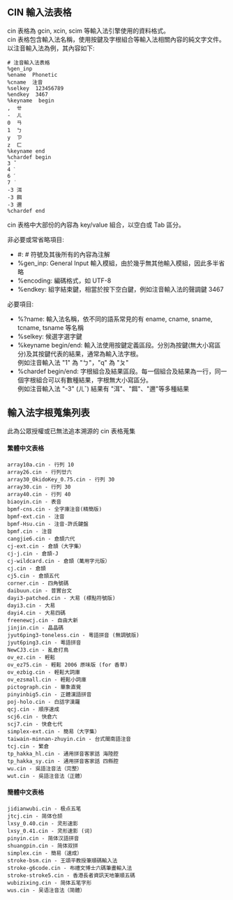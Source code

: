 ## CIN 輸入法表格

cin 表格為 gcin, xcin, scim 等輸入法引擎使用的資料格式。  
cin 表格包含輸入法名稱，使用按鍵及字根組合等輸入法相關內容的純文字文件。  
以注音輸入法為例，其內容如下:

    # 注音輸入法表格
    %gen_inp
    %ename  Phonetic
    %cname  注音
    %selkey  123456789
    %endkey  3467
    %keyname  begin
    ,  ㄝ
    -  ㄦ
    0  ㄢ
    1  ㄅ
    y  ㄗ
    z  ㄈ
    %keyname end
    %chardef begin
    3 ˇ
    4 ˋ
    6 ˊ
    7 ˙
    -3 洱
    -3 餌
    -3 邇
    %chardef end

cin 表格中大部份的內容為 key/value 組合，以空白或 Tab 區分。

非必要或常省略項目:

* \#: # 符號及其後所有的內容為注解
* %gen_inp: General Input 輸入模組，由於幾乎無其他輸入模組，因此多半省略
* %encoding: 編碼格式，如 UTF-8 
* %endkey: 組字結束鍵，相當於按下空白鍵，例如注音輸入法的聲調鍵 3467

必要項目:

* %?name: 輸入法名稱，依不同的語系常見的有 ename, cname, sname, tcname, tsname 等名稱
* %selkey: 候選字選字鍵
* %keyname begin/end: 輸入法使用按鍵定義區段。分別為按鍵(無大小寫區分)及其按鍵代表的結果，通常為輸入法字根。  
例如注音輸入法 "1" 為 "ㄅ"，"q" 為 "ㄆ"
* %chardef begin/end: 字根組合及結果區段。每一個組合及結果為一行，同一個字根組合可以有數種結果，字根無大小寫區分。  
例如注音輸入法 "-3" (ㄦˇ) 結果有 "洱"、"餌"、"邇"等多種結果

## 輸入法字根蒐集列表

此為公眾授權或已無法追本溯源的 cin 表格蒐集

#### 繁體中文表格

    array10a.cin - 行列 10
    array26.cin - 行列廿六
    array30_OkidoKey_0.75.cin - 行列 30
    array30.cin - 行列 30
    array40.cin - 行列 40
    biaoyin.cin - 表音
    bpmf-cns.cin - 全字庫注音(精簡版)
    bpmf-ext.cin - 注音
    bpmf-Hsu.cin - 注音-許氏鍵盤
    bpmf.cin - 注音
    cangjie6.cin - 倉頡六代
    cj-ext.cin - 倉頡（大字集）
    cj-j.cin - 倉頡-J
    cj-wildcard.cin - 倉頡（萬用字元版）
    cj.cin - 倉頡
    cj5.cin - 倉頡五代
    corner.cin - 四角號碼
    daibuun.cin - 普實台文
    dayi3-patched.cin - 大易 (標點符號版)
    dayi3.cin - 大易
    dayi4.cin - 大易四碼
    freenewcj.cin - 自由大新
    jinjin.cin - 晶晶碼
    jyut6ping3-toneless.cin - 粵語拼音 (無調號版)
    jyut6ping3.cin - 粵語拼音
    NewCJ3.cin - 亂倉打鳥
    ov_ez.cin - 輕鬆
    ov_ez75.cin - 輕鬆 2006 原味版 (for 香草)
    ov_ezbig.cin - 輕鬆大詞庫
    ov_ezsmall.cin - 輕鬆小詞庫
    pictograph.cin - 華象直覺
    pinyinbig5.cin - 正體漢語拼音
    poj-holo.cin - 白話字漢羅
    qcj.cin - 順序速成
    scj6.cin - 快倉六
    scj7.cin - 快倉七代
    simplex-ext.cin - 簡易（大字集）
    taiwain-minnan-zhuyin.cin - 台式閩南語注音
    tcj.cin - 繁倉
    tp_hakka_hl.cin - 通用拼音客家話 海陸腔
    tp_hakka_sy.cin - 通用拼音客家話 四縣腔
    wu.cin - 吳語注音法（完整）
    wut.cin - 吳語注音法（正體）

#### 簡體中文表格

    jidianwubi.cin - 极点五笔
    jtcj.cin - 简体仓颉
    lxsy_0.40.cin - 灵形速影
    lxsy_0.41.cin - 灵形速影 (词)
    pinyin.cin - 简体汉語拼音
    shuangpin.cin - 简体双拼
    simplex.cin - 簡易（速成）
    stroke-bsm.cin - 王頌平教授筆順碼輸入法
    stroke-g6code.cin - 布禮文博士六碼筆畫輸入法
    stroke-stroke5.cin - 香港長者資訊天地筆順五碼
    wubizixing.cin - 简体五笔字形
    wus.cin - 吴语注音法（简體）

